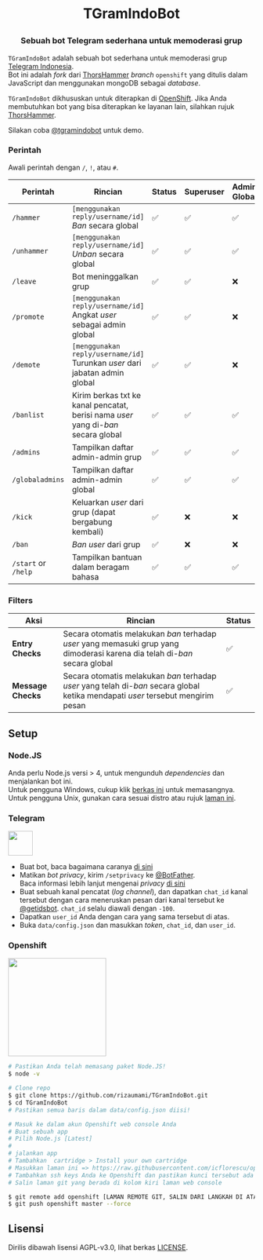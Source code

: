 # <p align="center">TGramIndoBot

### <p align="center">Sebuah bot Telegram sederhana untuk memoderasi grup

`TGramIndoBot` adalah sebuah bot sederhana untuk memoderasi grup [Telegram Indonesia](https://t.me/tgramindo).  
Bot ini adalah _fork_ dari [ThorsHammer](https://github.com/kamikazechaser/ThorsHammer) _branch_ `openshift` yang ditulis dalam JavaScript dan menggunakan mongoDB sebagai _database_.

`TGramIndoBot` dikhususkan untuk diterapkan di [OpenShift](https://www.openshift.com/). Jika Anda membutuhkan bot yang bisa diterapkan ke layanan lain, silahkan rujuk [ThorsHammer](https://github.com/kamikazechaser/ThorsHammer).

Silakan coba [@tgramindobot](https://t.me/tgramindobot) untuk demo.

### Perintah

Awali perintah dengan `/`, `!`, atau `#`.

Perintah | Rincian | Status | Superuser | Admin Global | Admin Grup | Pengguna biasa
--- | --- | --- | --- | --- | --- | --- |
`/hammer` | `[menggunakan reply/username/id]`  _Ban_ secara global | ✅ | ✅ | ✅ | ❌ | ❌
`/unhammer` | `[menggunakan reply/username/id]`  _Unban_ secara global | ✅ | ✅ | ✅ | ❌ | ❌
`/leave` | Bot meninggalkan grup | ✅ | ✅ | ❌ | ❌ | ❌
`/promote` | `[menggunakan reply/username/id]`  Angkat _user_ sebagai admin global | ✅ | ✅ | ❌ | ❌ | ❌
`/demote` | `[menggunakan reply/username/id]`  Turunkan _user_ dari jabatan admin global | ✅ | ✅ | ❌ | ❌ | ❌
`/banlist` | Kirim berkas txt ke kanal pencatat, berisi nama _user_ yang di-_ban_ secara global | ✅ | ✅ | ✅ | ❌ | ❌
`/admins` | Tampilkan daftar admin-admin grup | ✅ | ✅ | ✅ | ✅ | ✅
`/globaladmins` | Tampilkan daftar admin-admin global | ✅ | ✅ | ✅ | ✅ | ✅
`/kick` | Keluarkan _user_ dari grup (dapat bergabung kembali) | ✅ | ❌ | ❌ | ✅ | ❌
`/ban` | _Ban user_ dari grup | ✅ | ❌ | ❌ | ✅ | ❌
`/start` or `/help` | Tampilkan bantuan dalam beragam bahasa | ✅ | ✅ | ✅ | ✅ | ✅

### Filters

Aksi| Rincian | Status 
--- | --- | --- | 
**Entry Checks** | Secara otomatis melakukan _ban_ terhadap _user_ yang memasuki grup yang dimoderasi karena dia telah di-_ban_ secara global | ✅ 
**Message Checks** | Secara otomatis melakukan _ban_ terhadap _user_ yang telah di-_ban_ secara global ketika mendapati _user_ tersebut mengirim pesan | ✅ 


## Setup

### Node.JS

Anda perlu Node.js versi > 4, untuk mengunduh _dependencies_ dan menjalankan bot ini.  
Untuk pengguna Windows, cukup klik [berkas ini](https://nodejs.org/dist/v7.4.0/node-v7.4.0-x64.msi) untuk memasangnya.  
Untuk pengguna Unix, gunakan cara sesuai distro atau rujuk [laman ini](https://nodejs.org/en/download/).

### Telegram

<img src="http://i.imgur.com/84FFJo2.png" height="50">

- Buat bot, baca bagaimana caranya [di sini](https://core.telegram.org/bots/faq#how-do-i-create-a-bot)
- Matikan _bot privacy_, kirim `/setprivacy` ke [@BotFather](https://telegram.me/BotFather).  
Baca informasi lebih lanjut mengenai _privacy_ [di sini](https://core.telegram.org/bots/faq#what-messages-will-my-bot-get)
- Buat sebuah kanal pencatat (_log channel_), dan dapatkan `chat_id` kanal tersebut dengan cara meneruskan pesan dari kanal tersebut ke [@getidsbot](https://telegram.me/getidsbot). `chat_id` selalu diawali dengan `-100`. 
- Dapatkan `user_id` Anda dengan cara yang sama tersebut di atas.
- Buka `data/config.json` dan masukkan _token_, `chat_id`, dan `user_id`.

### Openshift

<img src="http://www.opencloudconf.com/images/openshift_logo.png" width="200">

```bash
# Pastikan Anda telah memasang paket Node.JS! 
$ node -v

# Clone repo
$ git clone https://github.com/rizaumami/TGramIndoBot.git
$ cd TGramIndoBot
# Pastikan semua baris dalam data/config.json diisi!

# Masuk ke dalam akun Openshift web console Anda
# Buat sebuah app
# Pilih Node.js [Latest]
# 
# jalankan app
# Tambahkan  cartridge > Install your own cartridge
# Masukkan laman ini => https://raw.githubusercontent.com/icflorescu/openshift-cartridge-mongodb/master/metadata/manifest.yml
# Tambahkan ssh keys Anda ke Openshift dan pastikan kunci tersebut ada di $HOME/.ssh
# Salin laman git yang berada di kolom kiri laman web console

$ git remote add openshift [LAMAN REMOTE GIT, SALIN DARI LANGKAH DI ATAS]
$ git push openshift master --force
```

## Lisensi

Dirilis dibawah lisensi AGPL-v3.0, lihat berkas [LICENSE](https://github.com/rizaumami/TGramIndoBot/blob/master/LICENSE).
